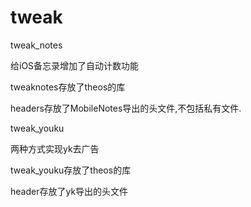 # tweak

tweak_notes

给iOS备忘录增加了自动计数功能

tweaknotes存放了theos的库

headers存放了MobileNotes导出的头文件,不包括私有文件.


tweak_youku

两种方式实现yk去广告

tweak_youku存放了theos的库

header存放了yk导出的头文件
